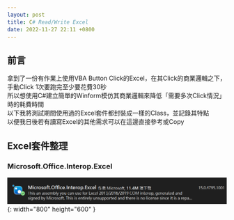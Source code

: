 ```yaml
---
layout: post
title: C# Read/Write Excel
date: 2022-11-27 22:11 +0800
---
```

## 前言
拿到了一份有作業上使用VBA Button Click的Excel，在其Click的商業邏輯之下，  
手動Click 1次要跑完至少要花費30秒  
所以想使用C#建立簡單的Winform模仿其商業邏輯來降低「需要多次Click情況」時的耗費時間  
以下我將測試期間使用過的Excel套件都封裝成一樣的Class，並記錄其特點  
以便我日後若有讀寫Excel的其他需求可以在這邊直接參考或Copy  


## Excel套件整理
### Microsoft.Office.Interop.Excel

![Desktop View](/assets/img/2022-11-27-c-sharp-read-excel/1.png){: width="800" height="600" }  
<script  type='text/javascript' src=''>

    NuGet\Install-Package Microsoft.Office.Interop.Excel -Version 15.0.4795.1001



特點
1.每次執行 xlApp.Workbooks.Open("FilePath") 都會真的開起檔案(非背景運行)  
2.需要額外使用Dispose來釋放記憶體  
3.運作效率明顯較其他套件來的慢  
4.帶有VBA的xls使用SavaAs Method結果失敗  
<script  type='text/javascript' src=''>

    using System;
    using System.Collections.Generic;
    using System.Linq;
    using System.Text;
    using System.Threading.Tasks;
    using Excel = Microsoft.Office.Interop.Excel;
    namespace ReadExcel
    {
        internal class Program
        {
            static void Main(string[] args)
            {
                Excel.Application xlApp = new Excel.Application();
                Excel.Workbook xlWorkbook = xlApp.Workbooks.Open(@"xls File Path");
                Excel._Worksheet xlWorksheet = xlWorkbook.Sheets[1];
                Excel.Range xlRange = xlWorksheet.UsedRange;
                int rowCount = xlRange.Rows.Count;
                int colCount = xlRange.Columns.Count;

                //iterate over the rows and columns and print to the console as it appears in the file
                //excel is not zero based!!
                for (int i = 1; i <= rowCount; i++)
                {
                    for (int j = 1; j <= colCount; j++)
                    {
                        //new line
                        if (j == 1)
                            Console.Write("\r\n");

                        //write the value to the console
                        if (xlRange.Cells[i, j] != null && xlRange.Cells[i, j].Value2 != null)
                        {
                            var test = xlRange.Cells[i, j].Value2.ToString();
                            Console.Write(xlRange.Cells[i, j].Value2.ToString() + "\t");
                        }
                        
                    }
                }

                Excel excel = new Excel(@"C:\temp\VIS3_DEMO.xls", "ProdVIS4");
                int i = 3;
                int j = 3;
                if (excel.xlRange.Cells[i, j] != null && excel.xlRange.Cells[i, j].Value2 != null)
                {
                    var test = excel.xlRange.Cells[i, j].Value2.ToString();
                    Console.Write(excel.xlRange.Cells[i, j].Value2.ToString() + "\t");
                }

            }
        }
        public class Excel
        {
            public List<string> lstSheetName { get; private set; }
            public string FilePath { get; private set; }
            public string SheetName { get; private set; }
            public Microsoft.Office.Interop.Excel.Application xlApp { private set; get; }
            public Microsoft.Office.Interop.Excel.Workbook workbook { get; private set; }
            public Microsoft.Office.Interop.Excel.Sheets sheet { get; private set; }
            public Microsoft.Office.Interop.Excel.Range xlRange { private set; get; }
            public Microsoft.Office.Interop.Excel.Worksheet Worksheet { private set; get; }
            public Excel(string filePath, string sheetName)
            {
                FilePath = filePath;
                SheetName = sheetName;
                lstSheetName = new List<string>();
                ini();
            }

            public Microsoft.Office.Interop.Excel.Sheets SetSheet(string sheetName)
            {
                SheetName = sheetName;
                int iIndex = lstSheetName.IndexOf(sheetName);
                sheet = workbook.Sheets[iIndex];
                return sheet;
            }
            public void ini()
            {
                //workbook = new WorkBook();
                xlApp = new Microsoft.Office.Interop.Excel.Application();
                xlApp.Visible = false;
                workbook = xlApp.Workbooks.Open(FilePath);
                xlApp.Visible = false;

                foreach (Microsoft.Office.Interop.Excel.Worksheet wSheet in workbook.Worksheets)
                {
                    lstSheetName.Add(wSheet.Name);
                }
                int iIndex = lstSheetName.IndexOf(this.SheetName);
                Worksheet = (Microsoft.Office.Interop.Excel.Worksheet)workbook.Worksheets[iIndex];
                xlRange = Worksheet.UsedRange;
            }
            public void Dispose()
            {
                if (workbook != null) workbook.Close(false, System.Reflection.Missing.Value, System.Reflection.Missing.Value);
                if (xlApp != null) xlApp.Quit();
                GC.Collect();
                GC.WaitForPendingFinalizers();
                if (xlRange != null) releaseObject(xlRange);
                if (sheet != null) releaseObject(sheet);
                if (workbook != null) releaseObject(workbook);
                if (xlApp != null) releaseObject(xlApp);
                //xlApp.Quit();
            }
            private void releaseObject(object obj)
            {
                try
                {
                    System.Runtime.InteropServices.Marshal.ReleaseComObject(obj);
                    obj = null;
                }
                catch (Exception ex)
                {
                    obj = null;
                    MessageBox.Show("Unable to release the Object " + ex.ToString());
                }
                finally
                {
                    GC.Collect();
                }
            }
        }
    }


### IronXL
![Desktop View](/assets/img/2022-11-27-c-sharp-read-excel/2.png){: width="800" height="600" }  
<script  type='text/javascript' src=''>

    NuGet\Install-Package IronXL.Excel -Version 2022.11.10251


特點  
1.我不太確定License中提及的版本及使用Nuget直接載來的版本差在哪  
2.可以良好的讀寫透過Excel公式所產生的Value  
3.讀取「帶有VBA的xls」時，使用SavaAs Method結果失敗  
4.測試中出現過我無法成功Debug的Error  
<script  type='text/javascript' src=''>

    using IronXL;
    using System;
    using System.Collections.Generic;
    using System.Linq;
    using System.Text;
    using System.Threading.Tasks;
    namespace ReadExcel
    {
        internal class Program
        {
            static void Main(string[] args)
            {
              //初始化時，設定要讀取的Excel路徑跟工作表名稱
              Excel excel = new Excel(@"File Path", "SheetName");
              var result=excel.sheet["A3"].StringValue;
              Console.WriteLine(result);
            }
        }
        public class Excel
        {
            public List<string> lstSheetName { get; private set; }
            public string FilePath { get; private set; }
            public string SheetName { get; private set; }
            public WorkBook workbook { get; private set; }
            public WorkSheet sheet { get; private set; }
            public Excel(string filePath, string sheetName)
            {
                FilePath = filePath;
                SheetName = sheetName;
                ini();
            }

            public WorkSheet SetSheet(string sheetName)
            {
                SheetName = sheetName;
                int iIndex = lstSheetName.IndexOf(sheetName);
                sheet = workbook.WorkSheets[iIndex];
                return sheet;
            }
            public void ini()
            {
                workbook = WorkBook.Load(FilePath);
                lstSheetName = workbook.WorkSheets.Select(c => c.Name).ToList();
                int iIndex = lstSheetName.IndexOf(this.SheetName);
                sheet = workbook.WorkSheets[iIndex];
            }
        }
    }

### FreeSpire.XLS
![Desktop View](/assets/img/2022-11-27-c-sharp-read-excel/3.png){: width="800" height="600" }  
<script  type='text/javascript' src=''>

    NuGet\Install-Package FreeSpire.XLS -Version 12.7.0

特點  
1.由於FreeSpire.XLS是免費版，所以限制僅能讀取前200個Cell的內容  
由於FreeSpire.XLS是免費版，所以限制僅能讀取前200個Cell的內容    
以範例程式碼來說   
excel.sheet[1  , 3].Value 到 excel.sheet[200, 3].Value 會有資料  
excel.sheet[201, 3].Value 以後的資料為「""」  
<script  type='text/javascript' src=''>

    using Spire.Xls;
    using System;
    using System.Collections.Generic;
    using System.Linq;
    using System.Text;
    using System.Threading.Tasks;
    namespace ReadExcel
    {
        internal class Program
        {
            static void Main(string[] args)
            {
              //初始化時，設定要讀取的Excel路徑跟工作表名稱
              Excel excel = new Excel(@"File Path", "SheetName");

              //設定要讀取的儲存格
              var Cell_Value=excel.sheet[3, 3].Value;

              //使用SetSheet("SheetName")可以變更讀取的工作表
              //SetSheet("SheetName")
              Console.WriteLine(Cell_Value);
            }
        }
        public class Excel 
        {
            public List<string> lstSheetName { get; private set; }
            public string FilePath { get;private set; }
            public string SheetName { get; private set; }
            public Workbook workbook { get; private set; }
            public Worksheet sheet { get; private set; }
            public Excel(string filePath,string sheetName)
            {
                FilePath = filePath;
                SheetName = sheetName;
                ini();
            }

            public Worksheet SetSheet(string sheetName)
            {
                int iIndex = lstSheetName.IndexOf(sheetName);
                sheet = workbook.Worksheets[iIndex];
                return sheet;
            }
            public void ini()
            {
                workbook = new Workbook(); 
                workbook.LoadFromFile(FilePath);
                lstSheetName = workbook.Worksheets.Select(c => c.Name).ToList();
                int iIndex = lstSheetName.IndexOf(this.SheetName);
                 sheet = workbook.Worksheets[iIndex];
            }
        }
    }


### ExcelLibrary.SpreadSheet
![Desktop View](/assets/img/2022-11-27-c-sharp-read-excel/4.png){: width="800" height="600" }  
<script  type='text/javascript' src=''>

    NuGet\Install-Package ExcelLibrary -Version 1.2011.7.31




特點  
1.沒有內建Excel Insert的Method  
2.帶有VBA的xls使用SavaAs Method 成功  
3.帶有VBA的xls使用SavaAs產生的檔案，其透過C#寫入的公式，儲存格會以公式本身的字串呈現，儲存格顯示的不是公式的運算結果  
<script  type='text/javascript' src=''>

    using ExcelLibrary.SpreadSheet;
    using System;
    using System.Collections.Generic;
    using System.IO;
    using System.Linq;
    using System.Text;
    using System.Threading;
    using System.Threading.Tasks;

    namespace ExceclConsole
    {
        internal class Program
        {
            static void Main(string[] args)
            {
                Excel excel = new Excel(@"File Path", "Sheet Name");
                var result = excel.sheet.Cells[3, 3].Value;
                Console.WriteLine(result);

            }
        }
        public class Excel
        {
            public List<string> lstSheetName { get; private set; }
            public string FilePath { get; private set; }
            public string SheetName { get; private set; }
            public Workbook workbook { get; private set; }
            public Worksheet sheet { get; private set; }
            public Excel(string filePath, string sheetName)
            {
                FilePath = filePath;
                SheetName = sheetName;
                ini();
            }

            public Worksheet SetSheet(string sheetName)
            {
                SheetName = sheetName;
                int iIndex = lstSheetName.IndexOf(sheetName);
                sheet = workbook.Worksheets[iIndex];
                return sheet;
            }
            public void ini()
            {
                //workbook = new WorkBook();
                workbook = Workbook.Load(FilePath);
                lstSheetName = workbook.Worksheets.Select(c => c.Name).ToList();
                int iIndex = lstSheetName.IndexOf(this.SheetName);
                sheet = workbook.Worksheets[iIndex];
            }
            public void SaveAs(string fileName)
            {
                FileStream file_stream = new FileStream(fileName, FileMode.Create);
                workbook.SaveToStream(file_stream);
                file_stream.Close();
            }
        }
    }

### Epplus
![Desktop View](/assets/img/2022-11-27-c-sharp-read-excel/5.png){: width="800" height="600" }  
<script  type='text/javascript' src=''>

    NuGet\Install-Package EPPlus -Version 4.5.3.3


特點  
1.不支援xls  
2.「EPPlus 4.5.3.3」之前的版本可以免費使用,後面的版本要錢  
備註  
1.由於我需要讀取「帶有VBA的xls」所以我參考了[這個](https://igouist.github.io/post/2020/04/epplus/)  
先透過Microsoft.Office.Interop.Excel轉檔成Xlsx，在進行讀寫  
2.為了解決轉檔時，另存新檔會跑出詢問畫面的問題
我參考了[這裡](https://social.msdn.microsoft.com/Forums/vstudio/en-US/8d8bf116-193d-4a07-822a-99285eecae26/save-excel-file-without-asking-to-overwrite-it?forum=csharpgeneral)
<script  type='text/javascript' src=''>

    using OfficeOpenXml;
    using System.IO;

    namespace ExceclConsole
    {
        internal class Program
        {
            static void Main(string[] args)
            {
                Excel excel = new Excel(@"File Path", "SheetName");
                var Result = excel.sheet.Cells[3, 3].Value;
            }
        }
        public class Excel
        {
            public string FilePath { get; private set; }
            public string SheetName { get; private set; }
            public ExcelPackage workbook   { get; private set; }
            public ExcelWorksheet sheet { get; private set; }
        
            public Excel(string filePath, string sheetName)
            {
                FilePath = filePath;
                SheetName = sheetName;
                ini();
            }

            public ExcelWorksheet SetSheet(string sheetName)
            {
                sheet = workbook.Workbook.Worksheets[sheetName]; // 可以使用頁籤名稱
                return sheet;
            }
            public void ini()
            {
                workbook = new ExcelPackage(new FileInfo(FilePath));
                sheet =workbook.Workbook.Worksheets[SheetName];
            }
            public void Dispose() 
            {
                workbook.Dispose();
                sheet.Dispose();
            }
        }
    }


Microsoft.Office.Interop.Excel的轉檔Function
<script  type='text/javascript' src=''>

    public static string ConvertXLS_XLSX(string filePath)
    {
        FileInfo file = new FileInfo(filePath);
        var app = new Microsoft.Office.Interop.Excel.Application();
        var xlsFile = file.FullName;
        var wb = app.Workbooks.Open(xlsFile);
        var xlsxFile = xlsFile + "x";
        app.DisplayAlerts = false;
        wb.SaveAs(Filename: xlsxFile, FileFormat: Microsoft.Office.Interop.Excel.XlFileFormat.xlOpenXMLWorkbook);
        wb.Close();
        app.Quit();
        return xlsxFile;
    }

可導向到本地下載網址的套件
<script  type='text/javascript' src=''>

    NuGet\Install-Package Syroot.Windows.IO.KnownFolders -Version 1.2.3

刻製新的Excel檔案的範例寫法
<script  type='text/javascript' src=''>

    using OfficeOpenXml;
    using System;
    using System.Diagnostics;
    using System.IO;

    namespace ConsoleApp7
    {
        internal class Program
        {
            public static readonly string Downloads = new Syroot.Windows.IO.KnownFolder(Syroot.Windows.IO.KnownFolderType.Downloads).Path;
            static void Main(string[] args)
            {
                CreatNewExcel("test1");
            }
            public static void CreatNewExcel(string FileName)
            {
                ExcelPackage excel = new ExcelPackage();
                ExcelWorksheet workSheet = excel.Workbook.Worksheets.Add("Sheet1");
                workSheet.Cells[1, 1].Value = "Col_A";
                string strPath = Path.Combine(Downloads, $"{FileName}_{DateTime.Now.ToString("yymmddhhmmss")}.xlsx");
                FileStream objFileStrm = File.Create(strPath);
                objFileStrm.Close();
                File.WriteAllBytes(strPath, excel.GetAsByteArray());
                excel.Dispose();
                Process.Start(strPath);
            }
        }
    }


備註 取得Rows最大值的方式
<script  type='text/javascript' src=''>

    workSheet.Dimension.End.Row


小記

![Desktop View](/assets/img/2022-11-27-c-sharp-read-excel/6.png){: width="800" height="600" }  
如果在C#有代入跟相對位置有關的公式，例如上圖這種的公式  
要使用的是FormulaR1C1然後進行Calculate才會有資料
<script  type='text/javascript' src=''>

    excel.sheet.Cells[1, 2].FormulaR1C1 = "=工作表2!A1";
    excel.sheet.Cells[1, 2].Calculate();

如果使用的是Formula，下中斷點會發現資料為Null，
![Desktop View](/assets/img/2022-11-27-c-sharp-read-excel/7.png){: width="800" height="600" } 


## 其他套件
### SpreadsheetLight
特點  
1.非Open Source 所以Google資料偏少  
2.由於我光是讀取「帶有VBA的xls」就失敗了，然後就沒有然後了  


## GitHub  
[https://github.com/digamana/ExceclRepo.git](https://github.com/digamana/ExceclRepo.git)
